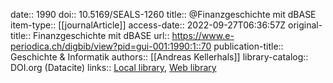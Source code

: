date:: 1990
doi:: 10.5169/SEALS-1260
title:: @Finanzgeschichte mit dBASE
item-type:: [[journalArticle]]
access-date:: 2022-09-27T06:36:57Z
original-title:: Finanzgeschichte mit dBASE
url:: https://www.e-periodica.ch/digbib/view?pid=gui-001:1990:1::70
publication-title:: Geschichte & Informatik
authors:: [[Andreas Kellerhals]]
library-catalog:: DOI.org (Datacite)
links:: [Local library](zotero://select/groups/2386895/items/KFG3C6ZU), [Web library](https://www.zotero.org/groups/2386895/items/KFG3C6ZU)
